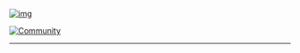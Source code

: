 

[![img](https://zupimages.net/up/21/44/xte4.png)](https://omkarpathak.in)


[![Community](https://discordapp.com/api/guilds/659684980137656340/widget.png?style=banner2)](https://bmc.xyz/warengonzaga)

---

